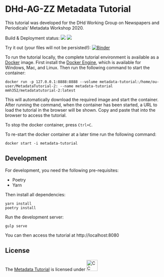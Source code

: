 # DHd-AG-ZZ Metadata Tutorial

This tutorial was developed for the DHd Working Group on Newspapers and Periodicals’ Metadata Workshop 2020.

Build & Deployment status: ![](https://github.com/mmh352/metadata-tutorial/workflows/Build/badge.svg) ![](https://github.com/mmh352/metadata-tutorial/workflows/Deployment/badge.svg)

Try it out (your files will not be persisted!): [![Binder](https://mybinder.org/badge_logo.svg)](https://mybinder.org/v2/gh/mmh352/metadata-tutorial/default)

To run the tutorial locally, the complete tutorial environment is available as a [Docker](https://www.docker.com) image. First install the [Docker Engine](https://www.docker.com/get-started), which is available for Windows, Mac, and Linux. Then run the following command to start the container:

```
docker run -p 127.0.0.1:8888:8888 --volume metadata-tutorial:/home/ou-user/MetadataTutorial-2: --name metadata-tutorial mmh352/metadatatutorial-2:latest
```

This will automatically download the required image and start the container. After running the command, when the container has been started, a URL to load the tutorial in the browser will be shown. Copy and paste that into the browser to access the tutorial.

To stop the docker container, press ``Ctrl+C``.

To re-start the docker container at a later time run the following command:

```
docker start -i metadata-tutorial
```

## Development

For development, you need the following pre-requisites:

* Poetry
* Yarn

Then install all dependencies:

```
yarn install
poetry install
```

Run the development server:

```
gulp serve
```

You can then access the tutorial at http://localhost:8080

## License

The [Metadata Tutorial](https://github.com/mmh352/metadata-tutorial) is licensed under [<img src="https://mirrors.creativecommons.org/presskit/buttons/88x31/png/by-sa.png" alt="CC BY-SA 4.0" height="36"/>](https://creativecommons.org/licenses/by-sa/4.0/)
